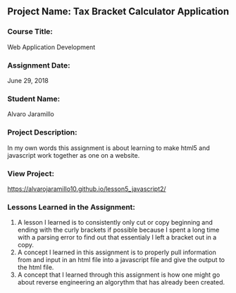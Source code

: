 ## Project Name:  Tax Bracket Calculator Application

### Course Title:
Web Application Development

### Assignment Date:  
June 29, 2018

### Student Name:  
Alvaro Jaramillo

### Project Description:
In my own words this assignment is about learning to make html5 and javascript work together as one on a website.

### View Project:
https://alvarojaramillo10.github.io/lesson5_javascript2/

### Lessons Learned in the Assignment:
1. A lesson I learned is to consistently only cut or copy beginning and ending with the curly brackets if possible because I spent a long time with a parsing error to find out that essentialy I left a bracket out in a copy.
2. A concept I learned in this assignment is to properly pull information from and input in an html file into a javascript file and give the output to the html file.
3. A concept that I learned through this assignment is how one might go about reverse engineering an algorythm that has already been created.

